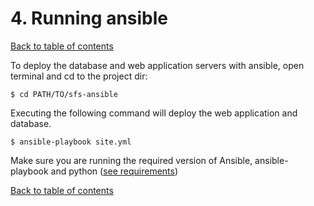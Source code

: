 # 4. Running ansible
[Back to table of contents](../README.md)

To deploy the database and web application servers with ansible, open terminal and cd to the project dir:
```
$ cd PATH/TO/sfs-ansible
```

Executing the following command will deploy the web application and database.
```
$ ansible-playbook site.yml
```

Make sure you are running the required version of Ansible, ansible-playbook and python ([see requirements](system_requirements))

[Back to table of contents](../README.md)
